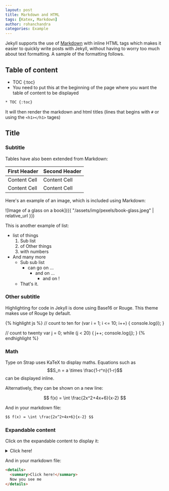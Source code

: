 ```yaml
---
layout: post
title: Markdown and HTML
tags: [Katex, Markdown]
author: rohanchandra
categories: Example
---
```


Jekyll supports the use of [Markdown](http://daringfireball.net/projects/markdown/syntax) with inline HTML tags which makes it easier to quickly write posts with Jekyll, without having to worry too much about text formatting. A sample of the formatting follows.

## Table of content

<!-- To be placed at the beginning of the post, it is where the table of content will be generated -->

- TOC
  {:toc}
- You need to put this at the beginning of the page where you want the table of content to be displayed

```html
* TOC {:toc}
```

It will then render the markdown and html titles (lines that begins with `#` or using the `<h1></h1>` tages)

## Title

### Subtitle

Tables have also been extended from Markdown:

| First Header | Second Header |
| ------------ | ------------- |
| Content Cell | Content Cell  |
| Content Cell | Content Cell  |

Here's an example of an image, which is included using Markdown:

![Image of a glass on a book]({{ "/assets/img/pexels/book-glass.jpeg" | relative_url }})

This is another example of list:

- list of things
  1.  Sub list
  2.  of Other things
  3.  with numbers
- And many more
  - Sub sub list
    - can go on ...
      - and on ...
        - and on !
  - That's it.

### Other subtitle

Highlighting for code in Jekyll is done using Base16 or Rouge. This theme makes use of Rouge by default.

{% highlight js %}
// count to ten
for (var i = 1; i <= 10; i++) {
console.log(i);
}

// count to twenty
var j = 0;
while (j < 20) {
j++;
console.log(j);
}
{% endhighlight %}

### Math

Type on Strap uses KaTeX to display maths. Equations such as $$S_n = a \times \frac{1-r^n}{1-r}$$ can be displayed inline.

Alternatively, they can be shown on a new line:

$$ f(x) = \int \frac{2x^2+4x+6}{x-2} $$

And in your markdown file:

```markdown
$$ f(x) = \int \frac{2x^2+4x+6}{x-2} $$
```

### Expandable content

Click on the expandable content to display it:

<details>
    <summary>Click here!</summary>
    Now you see me
</details>

And in your markdown file:

```html
<details>
  <summary>Click here!</summary>
  Now you see me
</details>
```

